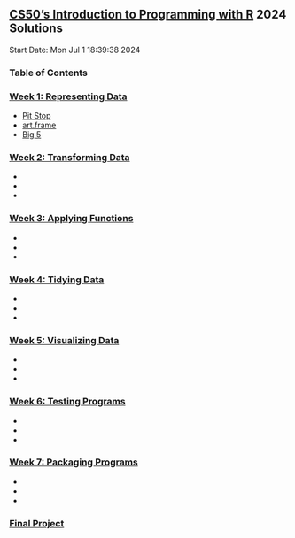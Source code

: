 ## [CS50’s Introduction to Programming with R](https://cs50.harvard.edu/r/2024/) 2024 Solutions

Start Date: Mon Jul  1 18:39:38 2024

### **Table of Contents**
### [Week 1: Representing Data](https://cs50.harvard.edu/r/2024/weeks/1/)
- [Pit Stop]()
- [art.frame]()
- [Big 5]()


### [Week 2: Transforming Data](https://cs50.harvard.edu/r/2024/weeks/2/)
- []()
- []()
- []()

### [Week 3: Applying Functions](https://cs50.harvard.edu/r/2024/weeks/3/)
- []()
- []()
- []()

### [Week 4: Tidying Data](https://cs50.harvard.edu/r/2024/weeks/4/)
- []()
- []()
- []()

### [Week 5: Visualizing Data](https://cs50.harvard.edu/r/2024/weeks/5/)
- []()
- []()
- []()

### [Week 6: Testing Programs](https://cs50.harvard.edu/r/2024/weeks/6/)
- []()
- []()
- []()

### [Week 7: Packaging Programs](https://cs50.harvard.edu/r/2024/weeks/7/)
- []()
- []()
- []()

### [Final Project](https://cs50.harvard.edu/r/2024/project)
